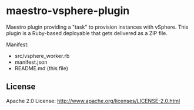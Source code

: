 # maestro-vsphere-plugin
Maestro plugin providing a "task" to provision instances with vSphere. This
plugin is a Ruby-based deployable that gets delivered as a ZIP file.


Manifest:

* src/vsphere_worker.rb
* manifest.json
* README.md (this file)


## License
Apache 2.0 License: <http://www.apache.org/licenses/LICENSE-2.0.html>
